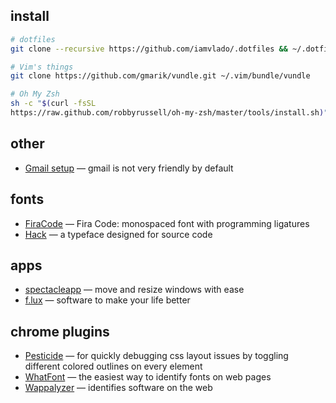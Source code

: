 ## install

```zsh
# dotfiles
git clone --recursive https://github.com/iamvlado/.dotfiles && ~/.dotfiles/init

# Vim's things
git clone https://github.com/gmarik/vundle.git ~/.vim/bundle/vundle

# Oh My Zsh
sh -c "$(curl -fsSL
https://raw.github.com/robbyrussell/oh-my-zsh/master/tools/install.sh)"
```
## other
+ [Gmail setup](https://iamstarkov.com/gmail-setup/) — gmail is not very friendly by default

## fonts
+ [FiraCode](https://github.com/tonsky/FiraCode) — Fira Code: monospaced font with programming ligatures
+ [Hack](https://github.com/chrissimpkins/Hack) — a typeface designed for source code

## apps
+ [spectacleapp](https://www.spectacleapp.com) — move and resize windows with ease
+ [f.lux](https://justgetflux.com/) — software to make your life better

## chrome plugins
+ [Pesticide](http://pesticide.io/) — for quickly debugging css layout issues by toggling different colored outlines on every element
+ [WhatFont](http://www.chengyinliu.com/whatfont.html) — the easiest way to identify fonts on web pages
+ [Wappalyzer](https://wappalyzer.com/) — identifies software on the web
